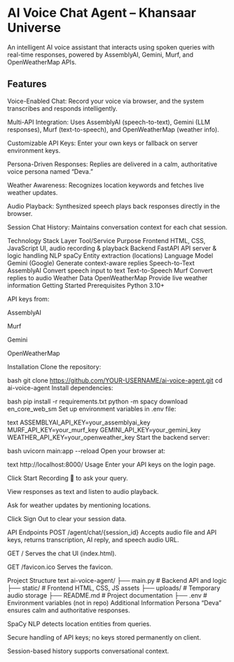 # AI Voice Chat Agent – Khansaar Universe
An intelligent AI voice assistant that interacts using spoken queries with real-time responses, powered by AssemblyAI, Gemini, Murf, and OpenWeatherMap APIs.
## Features
Voice-Enabled Chat: Record your voice via browser, and the system transcribes and responds intelligently.

Multi-API Integration: Uses AssemblyAI (speech-to-text), Gemini (LLM responses), Murf (text-to-speech), and OpenWeatherMap (weather info).

Customizable API Keys: Enter your own keys or fallback on server environment keys.

Persona-Driven Responses: Replies are delivered in a calm, authoritative voice persona named “Deva.”

Weather Awareness: Recognizes location keywords and fetches live weather updates.

Audio Playback: Synthesized speech plays back responses directly in the browser.

Session Chat History: Maintains conversation context for each chat session.


Technology Stack
Layer	Tool/Service	Purpose
Frontend	HTML, CSS, JavaScript	UI, audio recording & playback
Backend	FastAPI	API server & logic handling
NLP	spaCy	Entity extraction (locations)
Language Model	Gemini (Google)	Generate context-aware replies
Speech-to-Text	AssemblyAI	Convert speech input to text
Text-to-Speech	Murf	Convert replies to audio
Weather Data	OpenWeatherMap	Provide live weather information
Getting Started
Prerequisites
Python 3.10+

API keys from:

AssemblyAI

Murf

Gemini

OpenWeatherMap

Installation
Clone the repository:

bash
git clone https://github.com/YOUR-USERNAME/ai-voice-agent.git
cd ai-voice-agent
Install dependencies:

bash
pip install -r requirements.txt
python -m spacy download en_core_web_sm
Set up environment variables in .env file:

text
ASSEMBLYAI_API_KEY=your_assemblyai_key
MURF_API_KEY=your_murf_key
GEMINI_API_KEY=your_gemini_key
WEATHER_API_KEY=your_openweather_key
Start the backend server:

bash
uvicorn main:app --reload
Open your browser at:

text
http://localhost:8000/
Usage
Enter your API keys on the login page.

Click Start Recording 🎤 to ask your query.

View responses as text and listen to audio playback.

Ask for weather updates by mentioning locations.

Click Sign Out to clear your session data.

API Endpoints
POST /agent/chat/{session_id}
Accepts audio file and API keys, returns transcription, AI reply, and speech audio URL.

GET /
Serves the chat UI (index.html).

GET /favicon.ico
Serves the favicon.

Project Structure
text
ai-voice-agent/
├── main.py           # Backend API and logic
├── static/           # Frontend HTML, CSS, JS assets
├── uploads/          # Temporary audio storage
├── README.md         # Project documentation
├── .env              # Environment variables (not in repo)
Additional Information
Persona “Deva” ensures calm and authoritative responses.

SpaCy NLP detects location entities from queries.

Secure handling of API keys; no keys stored permanently on client.

Session-based history supports conversational context.
